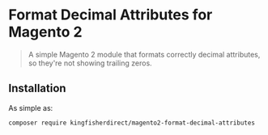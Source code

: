 # Format Decimal Attributes for Magento 2 

> A simple Magento 2 module that formats correctly decimal attributes, so they're not showing trailing zeros.

## Installation

As simple as:

```
composer require kingfisherdirect/magento2-format-decimal-attributes
```
